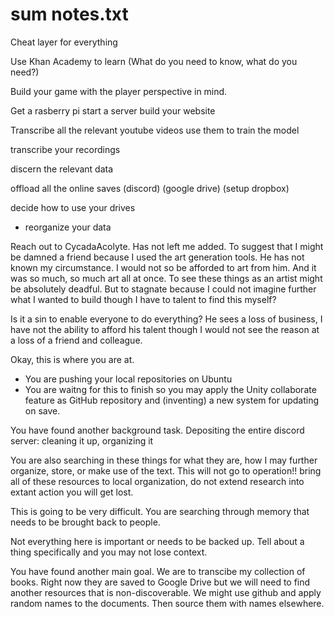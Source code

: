 
# sum notes.txt
Cheat layer for everything

Use Khan Academy to learn
(What do you need to know, what do you need?)

Build your game with the player perspective in mind.

Get a rasberry pi start a server
build your website

Transcribe all the relevant youtube videos 
use them to train the model

transcribe your recordings

discern the relevant data

offload all the online saves (discord) (google drive)
(setup dropbox)

decide how to use your drives
- reorganize your data

Reach out to CycadaAcolyte. Has not left me added. To suggest that I might be damned a friend because I used the art generation tools. He has not known my circumstance. I would not so be afforded to art from him. And it was so much, so much art all at once. To see these things as an artist might be absolutely deadful. But to stagnate because I could not imagine further what I wanted to build though I have to talent to find this myself? 

Is it a sin to enable everyone to do everything? He sees a loss of business, I have not the ability to afford his talent though I would not see the reason at a loss of a friend and colleague. 

Okay, this is where you are at. 

- You are pushing your local repositories on Ubuntu
- You are waitng for this to finish so you may apply the Unity collaborate feature as  GitHub repository and (inventing) a new system for updating on save.

You have found another background task. Depositing the entire discord server: cleaning it up, organizing it

You are also searching in these things for what they are, how I may further organize, store, or make use of the text. This will not go to operation!! bring all of these resources to local organization, do not extend research into extant action you will get lost.

This is going to be very difficult. You are searching through memory that needs to be brought back to people. 

Not everything here is important or needs to be backed up. Tell about a thing specifically and you may not lose context.

You have found another main goal. We are to transcibe my collection of books. Right now they are saved to Google Drive but we will need to find another resources that is non-discoverable. We might use github and apply random names to the documents. Then source them with names elsewhere.
